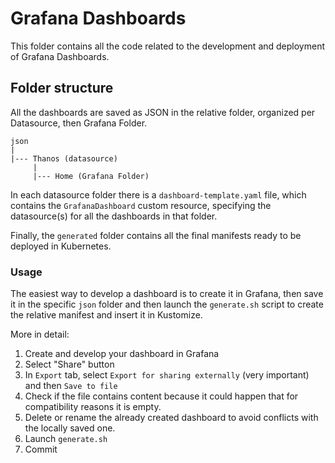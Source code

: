 # Grafana Dashboards

This folder contains all the code related to the development and deployment of Grafana Dashboards.

## Folder structure

All the dashboards are saved as JSON in the relative folder, organized per Datasource, then Grafana Folder.

```
json
|
|--- Thanos (datasource)
     |
     |--- Home (Grafana Folder)
```

In each datasource folder there is a `dashboard-template.yaml` file, which contains the `GrafanaDashboard` custom resource, specifying the datasource(s) for all the dashboards in that folder.

Finally, the `generated` folder contains all the final manifests ready to be deployed in Kubernetes.

### Usage

The easiest way to develop a dashboard is to create it in Grafana, then save it in the specific `json` folder and then launch the `generate.sh` script to create the relative manifest and insert it in Kustomize.

More in detail:
1. Create and develop your dashboard in Grafana
2. Select "Share" button
3. In `Export` tab, select `Export for sharing externally` (very important) and then `Save to file`
4. Check if the file contains content because it could happen that for compatibility reasons it is empty.
5. Delete or rename the already created dashboard to avoid conflicts with the locally saved one.
6. Launch `generate.sh`
7. Commit